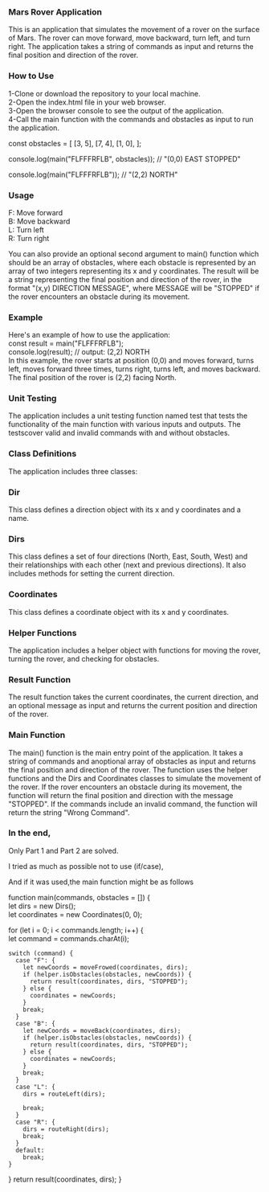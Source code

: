 ### Mars Rover Application

This is an application that simulates the movement of a rover on the surface of Mars. The rover can move forward, move backward, turn left, and turn right. The application takes a string of commands as input and returns the final position and direction of the rover.

### How to Use

1-Clone or download the repository to your local machine.<br/>
2-Open the index.html file in your web browser.<br/>
3-Open the browser console to see the output of the application.<br/>
4-Call the main function with the commands and obstacles as input to run the application.<br/>

const obstacles = [
[3, 5],
[7, 4],
[1, 0],
];<br/>

console.log(main("FLFFFRFLB", obstacles)); // "(0,0) EAST STOPPED"<br/>

console.log(main("FLFFFRFLB")); // "(2,2) NORTH"<br/>

### Usage

F: Move forward<br/>
B: Move backward<br/>
L: Turn left<br/>
R: Turn right<br/>

You can also provide an optional second argument to main() function which should be an array of obstacles, where each obstacle is represented by an array of two integers representing its x and y coordinates.
The result will be a string representing the final position and direction of the rover, in the format "(x,y) DIRECTION MESSAGE", where MESSAGE will be "STOPPED" if the rover encounters an obstacle during its movement.

### Example

Here's an example of how to use the application:<br/>
const result = main("FLFFFRFLB");<br/>
console.log(result); // output: (2,2) NORTH<br/>
In this example, the rover starts at position (0,0) and moves forward, turns left, moves forward three times, turns right, turns left, and moves backward. The final position of the rover is (2,2) facing North.<br/>

### Unit Testing

The application includes a unit testing function named test that tests the functionality of the main function with various inputs and outputs. The testscover valid and invalid commands with and without obstacles.

### Class Definitions

The application includes three classes:

### Dir

This class defines a direction object with its x and y coordinates and a name.

### Dirs

This class defines a set of four directions (North, East, South, West) and their relationships with each other (next and previous directions). It also includes methods for setting the current direction.

### Coordinates

This class defines a coordinate object with its x and y coordinates.

### Helper Functions

The application includes a helper object with functions for moving the rover, turning the rover, and checking for obstacles.

### Result Function

The result function takes the current coordinates, the current direction, and an optional message as input and returns the current position and direction of the rover.

### Main Function

The main() function is the main entry point of the application. It takes a string of commands and anoptional array of obstacles as input and returns the final position and direction of the rover. The function uses the helper functions and the Dirs and Coordinates classes to simulate the movement of the rover. If the rover encounters an obstacle during its movement, the function will return the final position and direction with the message "STOPPED". If the commands include an invalid command, the function will return the string "Wrong Command".

### In the end,

Only Part 1 and Part 2 are solved.

I tried as much as possible not to use (if/case),

And if it was used,the main function might be as follows

function main(commands, obstacles = []) {<br/>
let dirs = new Dirs();<br/>
let coordinates = new Coordinates(0, 0);<br/>

for (let i = 0; i < commands.length; i++) {<br/>
let command = commands.charAt(i);<br/>

    switch (command) {
      case "F": {
        let newCoords = moveFrowed(coordinates, dirs);
        if (helper.isObstacles(obstacles, newCoords)) {
          return result(coordinates, dirs, "STOPPED");
        } else {
          coordinates = newCoords;
        }
        break;
      }
      case "B": {
        let newCoords = moveBack(coordinates, dirs);
        if (helper.isObstacles(obstacles, newCoords)) {
          return result(coordinates, dirs, "STOPPED");
        } else {
          coordinates = newCoords;
        }
        break;
      }
      case "L": {
        dirs = routeLeft(dirs);

        break;
      }
      case "R": {
        dirs = routeRight(dirs);
        break;
      }
      default:
        break;
    }

}
return result(coordinates, dirs);
}
